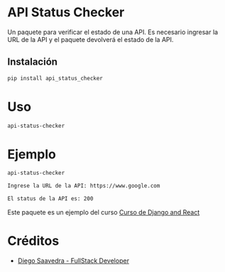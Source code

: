 # API Status Checker

Un paquete para verificar el estado de una API. Es necesario ingresar la URL de la API y el paquete devolverá el estado de la API.

## Instalación

```bash
pip install api_status_checker
```

# Uso


```bash
api-status-checker
```

# Ejemplo

```bash
api-status-checker 

Ingrese la URL de la API: https://www.google.com

El status de la API es: 200
```

Este paquete es un ejemplo del curso [Curso de Django and React](https://statick88.github.io/course_of_django_and_react/)

# Créditos
- [Diego Saavedra - FullStack Developer](https://statick88.github.io)
